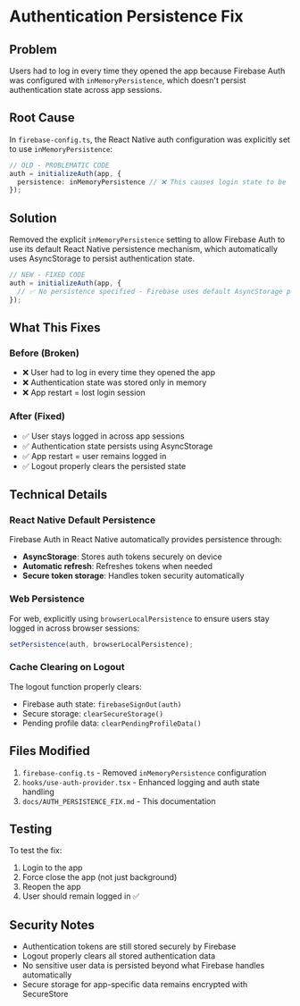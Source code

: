 # Authentication Persistence Fix

## Problem

Users had to log in every time they opened the app because Firebase Auth was
configured with `inMemoryPersistence`, which doesn't persist authentication
state across app sessions.

## Root Cause

In `firebase-config.ts`, the React Native auth configuration was explicitly set
to use `inMemoryPersistence`:

```typescript
// OLD - PROBLEMATIC CODE
auth = initializeAuth(app, {
  persistence: inMemoryPersistence // ❌ This causes login state to be lost
});
```

## Solution

Removed the explicit `inMemoryPersistence` setting to allow Firebase Auth to use
its default React Native persistence mechanism, which automatically uses
AsyncStorage to persist authentication state.

```typescript
// NEW - FIXED CODE
auth = initializeAuth(app, {
  // ✅ No persistence specified - Firebase uses default AsyncStorage persistence
});
```

## What This Fixes

### Before (Broken)

- ❌ User had to log in every time they opened the app
- ❌ Authentication state was stored only in memory
- ❌ App restart = lost login session

### After (Fixed)

- ✅ User stays logged in across app sessions
- ✅ Authentication state persists using AsyncStorage
- ✅ App restart = user remains logged in
- ✅ Logout properly clears the persisted state

## Technical Details

### React Native Default Persistence

Firebase Auth in React Native automatically provides persistence through:

- **AsyncStorage**: Stores auth tokens securely on device
- **Automatic refresh**: Refreshes tokens when needed
- **Secure token storage**: Handles token security automatically

### Web Persistence

For web, explicitly using `browserLocalPersistence` to ensure users stay logged
in across browser sessions:

```typescript
setPersistence(auth, browserLocalPersistence);
```

### Cache Clearing on Logout

The logout function properly clears:

- Firebase auth state: `firebaseSignOut(auth)`
- Secure storage: `clearSecureStorage()`
- Pending profile data: `clearPendingProfileData()`

## Files Modified

1. `firebase-config.ts` - Removed `inMemoryPersistence` configuration
2. `hooks/use-auth-provider.tsx` - Enhanced logging and auth state handling
3. `docs/AUTH_PERSISTENCE_FIX.md` - This documentation

## Testing

To test the fix:

1. Login to the app
2. Force close the app (not just background)
3. Reopen the app
4. User should remain logged in ✅

## Security Notes

- Authentication tokens are still stored securely by Firebase
- Logout properly clears all stored authentication data
- No sensitive user data is persisted beyond what Firebase handles automatically
- Secure storage for app-specific data remains encrypted with SecureStore

